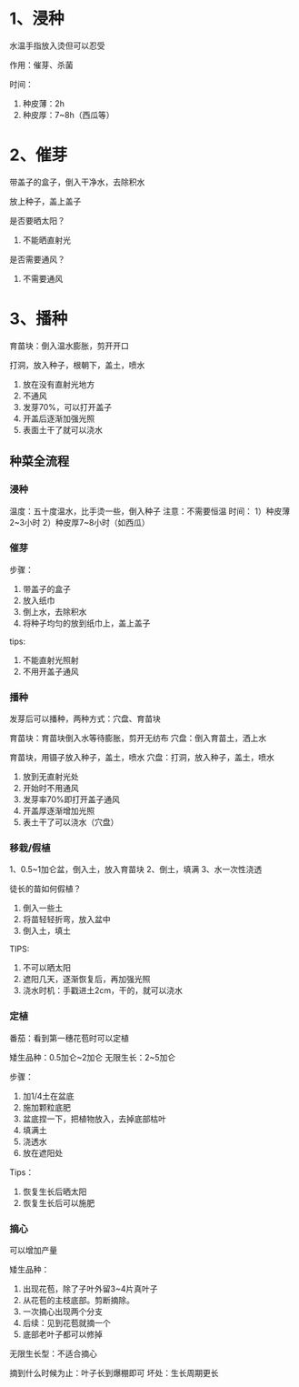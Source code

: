 

# 1、浸种

水温手指放入烫但可以忍受

作用：催芽、杀菌

时间：
1. 种皮薄：2h
2. 种皮厚：7~8h（西瓜等）

# 2、催芽

带盖子的盒子，倒入干净水，去除积水

放上种子，盖上盖子

是否要晒太阳？
1. 不能晒直射光

是否需要通风？
1. 不需要通风

# 3、播种

育苗块：倒入温水膨胀，剪开开口

打洞，放入种子，根朝下，盖土，喷水

1. 放在没有直射光地方
2. 不通风
3. 发芽70%，可以打开盖子
4. 开盖后逐渐加强光照
5. 表面土干了就可以浇水


## 种菜全流程

### 浸种

温度：五十度温水，比手烫一些，倒入种子
注意：不需要恒温
时间：
1）种皮薄2~3小时
2）种皮厚7~8小时（如西瓜）

### 催芽

步骤：
1. 带盖子的盒子
2. 放入纸巾
3. 倒上水，去除积水
4. 将种子均匀的放到纸巾上，盖上盖子

tips:
1. 不能直射光照射
2. 不用开盖子通风

### 播种

发芽后可以播种，两种方式：穴盘、育苗块

育苗块：育苗块倒入水等待膨胀，剪开无纺布
穴盘：倒入育苗土，洒上水

育苗块，用镊子放入种子，盖土，喷水
穴盘：打洞，放入种子，盖土，喷水

1. 放到无直射光处
2. 开始时不用通风
3. 发芽率70%即打开盖子通风
4. 开盖厚逐渐增加光照
5. 表土干了可以浇水（穴盘）

### 移栽/假植

1、0.5~1加仑盆，倒入土，放入育苗块
2、倒土，填满
3、水一次性浇透

徒长的苗如何假植？
1. 倒入一些土
2. 将苗轻轻折弯，放入盆中
3. 倒入土，填土

TIPS:
1. 不可以晒太阳
2. 遮阳几天，逐渐恢复后，再加强光照
3. 浇水时机：手戳进土2cm，干的，就可以浇水

### 定植

番茄：看到第一穗花苞时可以定植

矮生品种：0.5加仑~2加仑
无限生长：2~5加仑

步骤：
1. 加1/4土在盆底
2. 施加颗粒底肥
3. 盆底捏一下，把植物放入，去掉底部枯叶
4. 填满土
5. 浇透水
6. 放在遮阳处

Tips：
1. 恢复生长后晒太阳
1. 恢复生长后可以施肥

### 摘心

可以增加产量

矮生品种：
1. 出现花苞，除了子叶外留3~4片真叶子
2. 从花苞的主枝底部。剪断摘除。
3. 一次摘心出现两个分支
4. 后续：见到花苞就摘一个
5. 底部老叶子都可以修掉

无限生长型：不适合摘心

摘到什么时候为止：叶子长到爆棚即可
坏处：生长周期更长
